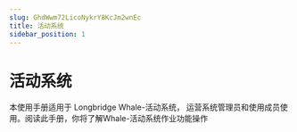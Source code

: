 ```yaml
---
slug: GhdWwm72LicoNykrY8KcJm2wnEc
title: 活动系统
sidebar_position: 1
---
```



# 活动系统


本使用手册适用于 Longbridge Whale-活动系统， 运营系统管理员和使用成员使用。阅读此手册，你将了解Whale-活动系统作业功能操作


## 

